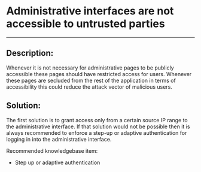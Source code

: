 # Administrative interfaces are not accessible to untrusted parties
-------

## Description:

Whenever it is not necessary for administrative pages to be publicly accessible these
pages should have restricted access for users. Whenever these pages are secluded from the rest
of the application in terms of accessibility this could reduce the attack vector of malicious users.

## Solution:

The first solution is to grant access only from a certain source IP range to the
administrative interface. If that solution would not be possible then it is always recommended
to enforce a step-up or adaptive authentication for logging in into the administrative interface.

Recommended knowledgebase item:

- Step up or adaptive authentication

